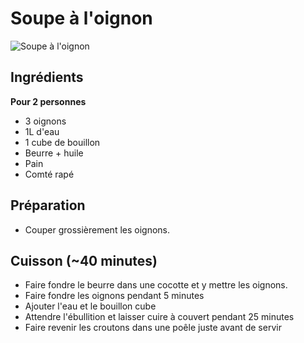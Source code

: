 # Soupe à l'oignon

![Soupe à l'oignon](https://assets.afcdn.com/recipe/20131009/56293_w648h414c1cx1872cy2808.jpg)

## Ingrédients

**Pour 2 personnes**


- 3 oignons
- 1L d'eau
- 1 cube de bouillon
- Beurre + huile
- Pain
- Comté rapé

## Préparation

- Couper grossièrement les oignons.


## Cuisson (~40 minutes)

- Faire fondre le beurre dans une cocotte et y mettre les oignons.
- Faire fondre les oignons pendant 5 minutes
- Ajouter l'eau et le bouillon cube
- Attendre l'ébullition et laisser cuire à couvert pendant 25 minutes
- Faire revenir les croutons dans une poêle juste avant de servir
